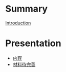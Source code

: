 # Summary

[Introduction](./README.md)

# Presentation

- [内容](./content.md)
- [材料待完善](./material.md)